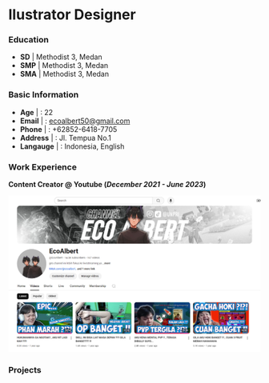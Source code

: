 # Ilustrator Designer

### Education
- **SD**  | Methodist 3, Medan
- **SMP** | Methodist 3, Medan
- **SMA** | Methodist 3, Medan

### Basic Information
- **Age** | : 22
- **Email** | : ecoalbert50@gmail.com
- **Phone** | : +62852-6418-7705
- **Address** | : Jl. Tempua No.1
- **Langauge** | : Indonesia, English

### Work Experience
**Content Creator @ Youtube (_December 2021 - June 2023_)**

![Image](/assets/img/Youtube.png)

### Projects
